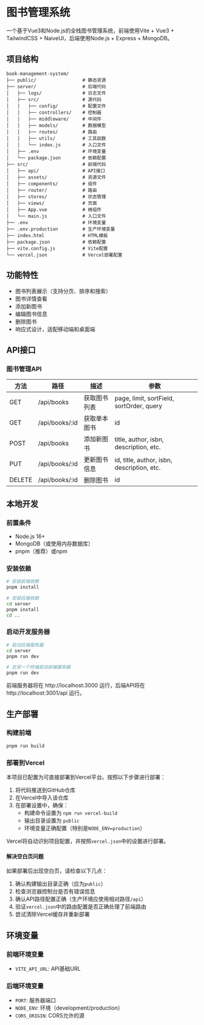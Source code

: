 # 图书管理系统

一个基于Vue3和Node.js的全栈图书管理系统，前端使用Vite + Vue3 + TailwindCSS + NaiveUI，后端使用Node.js + Express + MongoDB。

## 项目结构

```
book-management-system/
├── public/                 # 静态资源
├── server/                 # 后端代码
│   ├── logs/               # 日志文件
│   ├── src/                # 源代码
│   │   ├── config/         # 配置文件
│   │   ├── controllers/    # 控制器
│   │   ├── middleware/     # 中间件
│   │   ├── models/         # 数据模型
│   │   ├── routes/         # 路由
│   │   ├── utils/          # 工具函数
│   │   └── index.js        # 入口文件
│   ├── .env                # 环境变量
│   └── package.json        # 依赖配置
├── src/                    # 前端代码
│   ├── api/                # API接口
│   ├── assets/             # 资源文件
│   ├── components/         # 组件
│   ├── router/             # 路由
│   ├── stores/             # 状态管理
│   ├── views/              # 页面
│   ├── App.vue             # 根组件
│   └── main.js             # 入口文件
├── .env                    # 环境变量
├── .env.production         # 生产环境变量
├── index.html              # HTML模板
├── package.json            # 依赖配置
├── vite.config.js          # Vite配置
└── vercel.json             # Vercel部署配置
```

## 功能特性

- 图书列表展示（支持分页、排序和搜索）
- 图书详情查看
- 添加新图书
- 编辑图书信息
- 删除图书
- 响应式设计，适配移动端和桌面端

## API接口

### 图书管理API

| 方法   | 路径                | 描述             | 参数                                      |
|--------|---------------------|------------------|-------------------------------------------|
| GET    | /api/books          | 获取图书列表     | page, limit, sortField, sortOrder, query  |
| GET    | /api/books/:id      | 获取单本图书     | id                                        |
| POST   | /api/books          | 添加新图书       | title, author, isbn, description, etc.    |
| PUT    | /api/books/:id      | 更新图书信息     | id, title, author, isbn, description, etc.|
| DELETE | /api/books/:id      | 删除图书         | id                                        |

## 本地开发

### 前置条件

- Node.js 16+
- MongoDB（或使用内存数据库）
- pnpm（推荐）或npm

### 安装依赖

```bash
# 安装前端依赖
pnpm install

# 安装后端依赖
cd server
pnpm install
cd ..
```

### 启动开发服务器

```bash
# 启动后端服务器
cd server
pnpm run dev

# 在另一个终端启动前端服务器
pnpm run dev
```

前端服务器将在 http://localhost:3000 运行，后端API将在 http://localhost:3001/api 运行。

## 生产部署

### 构建前端

```bash
pnpm run build
```

### 部署到Vercel

本项目已配置为可直接部署到Vercel平台。按照以下步骤进行部署：

1. 将代码推送到GitHub仓库
2. 在Vercel中导入该仓库
3. 在部署设置中，确保：
   - 构建命令设置为 `npm run vercel-build`
   - 输出目录设置为 `public`
   - 环境变量正确配置（特别是`NODE_ENV=production`）

Vercel将自动识别项目配置，并按照`vercel.json`中的设置进行部署。

#### 解决空白页问题

如果部署后出现空白页，请检查以下几点：

1. 确认构建输出目录正确（应为`public`）
2. 检查浏览器控制台是否有错误信息
3. 确认API路径配置正确（生产环境应使用相对路径`/api`）
4. 验证`vercel.json`中的路由配置是否正确处理了前端路由
5. 尝试清除Vercel缓存并重新部署

## 环境变量

### 前端环境变量

- `VITE_API_URL`: API基础URL

### 后端环境变量

- `PORT`: 服务器端口
- `NODE_ENV`: 环境（development/production）
- `CORS_ORIGIN`: CORS允许的源
